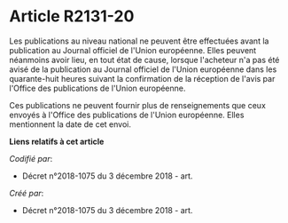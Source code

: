 # Article R2131-20

Les publications au niveau national ne peuvent être effectuées avant la publication au Journal officiel de l'Union
européenne. Elles peuvent néanmoins avoir lieu, en tout état de cause, lorsque l'acheteur n'a pas été avisé de la publication
au Journal officiel de l'Union européenne dans les quarante-huit heures suivant la confirmation de la réception de l'avis par
l'Office des publications de l'Union européenne.

Ces publications ne peuvent fournir plus de renseignements que ceux envoyés à l'Office des publications de l'Union
européenne. Elles mentionnent la date de cet envoi.

**Liens relatifs à cet article**

_Codifié par_:

  - Décret n°2018-1075 du 3 décembre 2018 - art.

_Créé par_:

  - Décret n°2018-1075 du 3 décembre 2018 - art.
